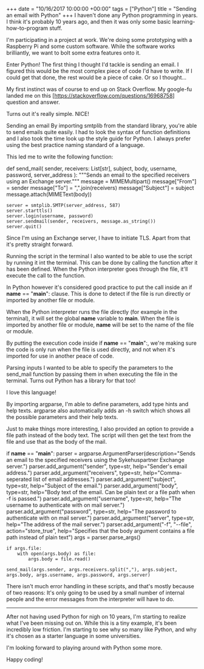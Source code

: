 +++
date = "10/16/2017 10:00:00 +00:00"
tags = ["Python"]
title = "Sending an email with Python"
+++
I haven't done any Python programming in years. I think it's probably 10 years
ago, and then it was only some basic learning-how-to-program stuff.

I'm participating in a project at work. We're doing some prototyping with a
Raspberry Pi and some custom software. While the software works brilliantly, we
want to bolt some extra features onto it.

Enter Python!
The first thing I thought I'd tackle is sending an email. I figured this would
be the most complex piece of code I'd have to write. If I could get that done,
the rest would be a piece of cake. Or so I thought...

My first instinct was of course to end up on Stack Overflow. My google-fu landed
me on this [https://stackoverflow.com/questions/16968758]  question and answer.



Turns out it's really simple. NICE!

Sending an email
By importing smtplib  from the standard library, you're able to send emails
quite easily. I had to look the syntax of function definitions and I also took
the time look up the style guide for Python. I always prefer using the best
practice naming standard of a language.

This led me to write the following function:

def send_mail(
        sender,
        receivers: List[str],
        subject,
        body,
        username,
        password,
        server_address
):
    """Sends an email to the specified receivers using an Exchange server."""
    message = MIMEMultipart()
    message["From"] = sender
    message["To"] = ",".join(receivers)
    message["Subject"] = subject
    message.attach(MIMEText(body))

    server = smtplib.SMTP(server_address, 587)
    server.starttls()
    server.login(username, password)
    server.sendmail(sender, receivers, message.as_string())
    server.quit()


Since I'm using an Exchange server, I have to initiate TLS. Apart from that it's
pretty straight forward.

Running the script in the terminal
I also wanted to be able to use the script by running it int the terminal. This
can be done by calling the function after it has been defined. When the Python
interpreter goes through the file, it'll execute the call to the function.

In Python however it's considered good practice to put the call inside an if
__name__ == "__main__":  clause. This is done to detect if the file is run
directly or imported by another file or module.

When the Python interpreter runs the file directly (for example in the
terminal), it will set the global __name__  variable to __main__. When the file
is imported by another file or module, __name__  will be set to the name of the
file or module.

By putting the execution code inside if __name__ == "__main__":, we're making
sure the code is only run when the file is used directly, and not when it's
imported for use in another peace of code.

Parsing inputs
I wanted to be able to specify the parameters to the send_mail  function by
passing them in when executing the file in the terminal. Turns out Python has a
library for that too!

I love this language!

By importing argparse, I'm able to define parameters, add type hints and help
texts. argparse  also automatically adds an -h  switch which shows all the
possible parameters and their help texts.

Just to make things more interesting, I also provided an option to provide a
file path instead of the body text. The script will then get the text from the
file and use that as the body of the mail.

if __name__ == "__main__":
    parser = argparse.ArgumentParser(description="Sends an email to the specified receivers using the Sykehuspartner Exchange server.")
    parser.add_argument("sender", type=str, help="Sender's email address.")
    parser.add_argument("receivers", type=str, help="Comma-seperated list of email addresses.")
    parser.add_argument("subject", type=str, help="Subject of the email.")
    parser.add_argument("body", type=str, help="Body text of the email. Can be plain text or a file path when -f is passed.")
    parser.add_argument("username", type=str, help="The username to authenticate with on mail server.")
    parser.add_argument("password", type=str, help="The password to authenticate with on mail server.")
    parser.add_argument("server", type=str, help="The address of the mail server.")
    parser.add_argument("-f", "--file", action="store_true", help="Specifies that the body argument contains a file path instead of plain text")
    args = parser.parse_args()

    if args.file:
        with open(args.body) as file:
            args.body = file.read()

    send_mail(args.sender, args.receivers.split(","), args.subject, args.body, args.username, args.password, args.server)


There isn't much error handling in these scripts, and that's mostly because of
two reasons: It's only going to be used by a small number of internal people and
the error messages from the interpreter will have to do.


--------------------------------------------------------------------------------

After not having used Python for nigh on 10 years, I'm starting to realize what
I've been missing out on. While this is a tiny example, it's been incredibly low
friction. I'm starting to see why so many like Python, and why it's chosen as a
starter language in some universities.

I'm looking forward to playing around with Python some more.

Happy coding!
